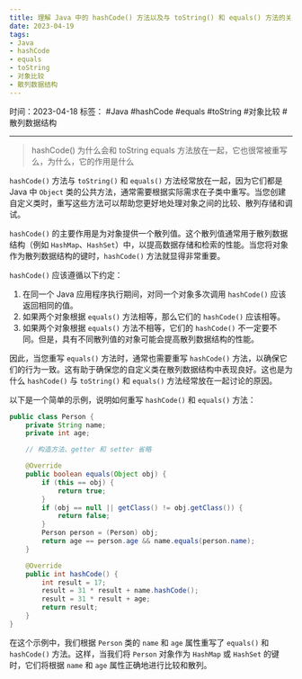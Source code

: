 ```yaml
---
title: 理解 Java 中的 hashCode() 方法以及与 toString() 和 equals() 方法的关系
date: 2023-04-19
tags: 
- Java 
- hashCode 
- equals 
- toString 
- 对象比较  
- 散列数据结构
---
```


时间：2023-04-18
标签： #Java #hashCode #equals #toString #对象比较  #散列数据结构

---

>hashCode() 为什么会和 toString equals 方法放在一起，它也很常被重写么，为什么，它的作用是什么

`hashCode()` 方法与 `toString()` 和 `equals()` 方法经常放在一起，因为它们都是 Java 中 `Object` 类的公共方法，通常需要根据实际需求在子类中重写。当您创建自定义类时，重写这些方法可以帮助您更好地处理对象之间的比较、散列存储和调试。

`hashCode()` 的主要作用是为对象提供一个散列值。这个散列值通常用于散列数据结构（例如 `HashMap`、`HashSet`）中，以提高数据存储和检索的性能。当您将对象作为散列数据结构的键时，`hashCode()` 方法就显得非常重要。

`hashCode()` 应该遵循以下约定：

1.  在同一个 Java 应用程序执行期间，对同一个对象多次调用 `hashCode()` 应该返回相同的值。
2.  如果两个对象根据 `equals()` 方法相等，那么它们的 `hashCode()` 应该相等。
3.  如果两个对象根据 `equals()` 方法不相等，它们的 `hashCode()` 不一定要不同。但是，具有不同散列值的对象可能会提高散列数据结构的性能。

因此，当您重写 `equals()` 方法时，通常也需要重写 `hashCode()` 方法，以确保它们的行为一致。这有助于确保您的自定义类在散列数据结构中表现良好。这也是为什么 `hashCode()` 与 `toString()` 和 `equals()` 方法经常放在一起讨论的原因。

以下是一个简单的示例，说明如何重写 `hashCode()` 和 `equals()` 方法：
```java
public class Person {
    private String name;
    private int age;

    // 构造方法、getter 和 setter 省略

    @Override
    public boolean equals(Object obj) {
        if (this == obj) {
            return true;
        }
        if (obj == null || getClass() != obj.getClass()) {
            return false;
        }
        Person person = (Person) obj;
        return age == person.age && name.equals(person.name);
    }

    @Override
    public int hashCode() {
        int result = 17;
        result = 31 * result + name.hashCode();
        result = 31 * result + age;
        return result;
    }
}
```
在这个示例中，我们根据 `Person` 类的 `name` 和 `age` 属性重写了 `equals()` 和 `hashCode()` 方法。这样，当我们将 `Person` 对象作为 `HashMap` 或 `HashSet` 的键时，它们将根据 `name` 和 `age` 属性正确地进行比较和散列。
